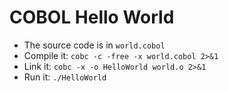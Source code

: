 # COBOL Hello World

* The source code is in `world.cobol`
* Compile it: `cobc -c -free -x world.cobol 2>&1`
* Link it: `cobc -x -o HelloWorld world.o 2>&1`
* Run it: `./HelloWorld`
